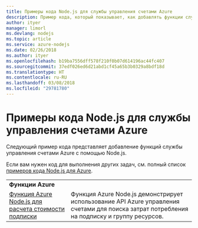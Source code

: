 ```yaml
---
title: Примеры кода Node.js для службы управления счетами Azure
description: Пример кода, который показывает, как добавлять функции службы управления счетами Azure с помощью Node.js.
author: ityer
manager: limorl
ms.devlang: nodejs
ms.topic: article
ms.service: azure-nodejs
ms.date: 02/26/2018
ms.author: ityer
ms.openlocfilehash: b19ba7556dff578f210f0b07d614196ac44fc407
ms.sourcegitcommit: 37edf026ed6d21abd1cf45a65b3b0329a8bdf18d
ms.translationtype: HT
ms.contentlocale: ru-RU
ms.lasthandoff: 03/08/2018
ms.locfileid: "29781780"
---
```

# <a name="azure-billing-with-nodejs-code-samples"></a>Примеры кода Node.js для службы управления счетами Azure

Следующий пример кода представляет добавление функций службы управления счетами Azure с помощью Node.js.

Если вам нужен код для выполнения других задач, см. полный список [примеров кода Node.js для Azure](https://azure.microsoft.com/resources/samples/?term=nodejs).

| | |
|---|---|
| **Функции Azure** ||
| [Функция Azure Node.js для расчета стоимости подписки](https://azure.microsoft.com/resources/samples/consumption-cost-node/) | Функция Azure Node.js демонстрирует использование API Azure управления счетами для поиска затрат потребления на подписку и группу ресурсов. |
